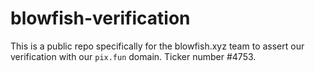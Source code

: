 # blowfish-verification
This is a public repo specifically for the blowfish.xyz team to assert our verification with our `pix.fun` domain.
Ticker number #4753.
